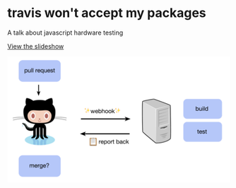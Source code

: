 # travis won't accept my packages

A talk about javascript hardware testing

[View the slideshow](http://noopkat.github.io/testing-hardware)

![screenshot of slide](img/th/slideshot.png)
